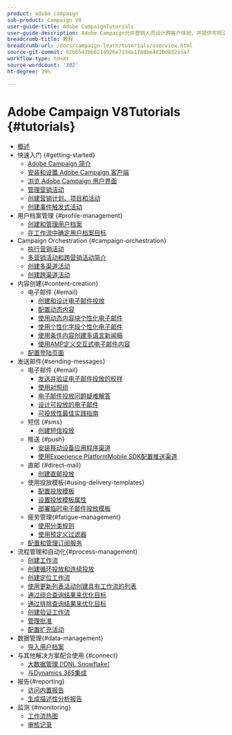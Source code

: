 ```yaml
---
product: adobe campaign
sub-product: Campaign V8
user-guide-title: Adobe CampaignTutorials
user-guide-description: Adobe Campaign允许营销人员设计跨客户体验，并提供可视活动编排、实时交互管理和跨渠道执行的环境。
breadcrumb-title: 教程
breadcrumb-url: /docs/campaign-learn/tutorials/overview.html
source-git-commit: 626b5430b0214926e7134a178dbe4d10d832e5a7
workflow-type: tm+mt
source-wordcount: '302'
ht-degree: 39%

---
```



# Adobe Campaign V8Tutorials {#tutorials}

+ [概述](/help/overview.md)
+ 快速入门
{#getting-started}
   + [Adobe Campaign 简介](/help/getting-started/introduction-to-adobe-campaign.md)
   + [安装和设置 Adobe Campaign 客户端](/help/getting-started/install-and-setup-the-adobe-campaign-client.md)
   + [浏览 Adobe Campaign 用户界面](/help/getting-started/explore-the-adobe-campaign-user-interface.md)
   + [管理营销活动](/help/getting-started/manage-marketing-campaigns.md)
   + [创建营销计划、项目和活动](/help/getting-started/create-a-marketing-plan-programs-and-campaigns.md)
   + [创建事件触发式活动](/help/getting-started/create-event-triggered-campaigns.md)
+ 用户档案管理 {#profile-management}
   + [创建和管理用户档案](/help/profile-management/create-and-manage-profiles.md)
   + [在工作流中确定用户档案目标](/help/profile-management/target-profiles-in-a-workflow.md)
+ Campaign Orchestration {#campaign-orchestration}
   + [执行营销活动](/help/orchestrate-campaigns/execute-a-campaign.md)
   + [多营销活动和跨营销活动简介](/help/orchestrate-campaigns/introduction-to-cross-and-multi-channel-campaigns.md)
   + [创建多渠道活动](/help/orchestrate-campaigns/multi-channel-campaigns.md)
   + [创建跨渠道活动](/help/orchestrate-campaigns/cross-channel-campaigns.md)
+ 内容创建{#content-creation}
   + 电子邮件 {#email}
      + [创建和设计电子邮件投放](/help/content-creation/create-and-design-email-deliveries.md)
      + [配置动态内容](/help/content-creation/configure-dynamic-content.md)
      + [使用动态内容块个性化电子邮件](/help/content-creation/personalize-using-dynamic-content-blocks.md)
      + [使用个性化字段个性化电子邮件](/help/content-creation/personalize-emails-using-personalization-fields.md)
      + [使用条件内容创建多语言新闻稿](/help/content-creation/create-a-multilingual-newsletter-using-conditional-content.md)
      + [使用AMP定义交互式电子邮件内容](/help/content-creation/design-interactive-email-content-with-amp.md)
   + [配置登陆页面](/help/content-creation/configure-landingpages.md)
+ 发送邮件{#sending-messages}
   + 电子邮件 {#email}
      + [发送并验证电子邮件投放的校样 ](/help/send-messages/email/send-and-validate-proofs.md)
      + [使用对照组](/help/send-messages/email/use-control-groups.md)
      + [电子邮件投放问题疑难解答](/help/send-messages/email/troubleshoot-email-delivery-issues.md)
      + [设计可投放的电子邮件](/help/send-messages/email/design-emails-for-deliverability.md)
      + [可投放性最佳实践指南](https://experienceleague.adobe.com/docs/deliverability-learn/deliverability-best-practice-guide/introduction.html?lang=zh-Hans)
   + 短信 {#sms}
      + [创建短信投放](/help/send-messages/mobile/create-a-sms-delivery.md)
   + 推送 {#push}
      + [安装移动设备应用程序渠道](/help/send-messages/mobile/install-the-mobile-app.md)
      + [使用Experience PlatformMobile SDK配置推送渠道](/help/send-messages/mobile/configure-push-using-aep-mobile-sdk.md)
   + 直邮 {#direct-mail}
      + [创建直邮投放](/help/send-messages/direct-mail/create-direct-mail-deliveries.md)
   + 使用投放模板{#using-delivery-templates}
      + [配置投放模板](/help/send-messages/use-delivery-templates/configure-a-delivery-template.md)
      + [设置投放模板属性](/help/send-messages/use-delivery-templates/set-delivery-template-properties.md)
      + [部署临时电子邮件投放模板](/help/send-messages/use-delivery-templates/deploy-ad-hoc-email-delivery-template.md)
   + 疲劳管理{#fatigue-management}
      + [使用分类规则](/help/send-messages/fatigue-management/typology-rules-for-fatigue-management.md)
      + [使用预定义过滤器](/help/send-messages/fatigue-management/fatigue-management-using-filters.md)
   + [配置和管理订阅服务](/help/send-messages/configure-and-manage-subscription-services.md)
+ 流程管理和自动化{#process-management}
   + [创建工作流](/help/process-management/create-a-workflow.md)
   + [创建循环投放和连续投放](/help/process-management/recurring-deliveries.md)
   + [创建定位工作流](/help/process-management/create-a-targeting-workflow.md)
   + [使用更新列表活动创建具有工作流的列表](/help/process-management/use-the-update-list-activity.md)
   + [通过组合查询结果来优化目标](/help/process-management/refine-targets-by-combining-query-results.md)
   + [通过排除查询结果来优化目标](/help/process-management/refine-targets-by-excluding-query-results.md)
   + [创建验证工作流](/help/process-management/create-validation-workflows.md)
   + [管理批准](/help/process-management/manage-approvals.md)
   + [配置扩充活动](/help/process-management/enrichment-activity.md)
+ 数据管理{#data-management}
   + [导入用户档案](/help/data-management/import-profiles.md)
+ 与其他解决方案配合使用 {#connect}
   + [大数据管理 [!DNL Snowflake]](/help/connect/big-data-segmentation-on-snowflake.md)
   + [与Dynamics 365集成](/help/connect/dynamics365-integration.md)
+ 报告{#reporting}
   + [访问内置报告](/help/reporting/access-built-in-reports.md)
   + [生成描述性分析报告](/help/reporting/generate-a-descriptive-analysis-report.md)
+ 监测 {#monitoring}
   + [工作流热图](/help/monitoring/workflow-heatmap.md)
   + [审核记录](/help/monitoring/audit-trail.md)

